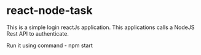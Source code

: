 # react-node-task

This is a simple login reactJs application. This applications calls a NodeJS Rest API to authenticate.

Run it using command - npm start
